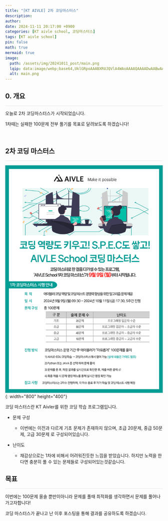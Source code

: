 ```yaml
---
title: "[KT AIVLE] 2차 코딩마스터스"
description: 
author:
date: 2024-11-11 20:17:00 +0900
categories: [KT aivle school, 코딩마스터스]
tags: [KT aivle school]
pin: false
math: true
mermaid: true
image:
  path: /assets/img/20241011_post/main.png
  lqip: data:image/webp;base64,UklGRpoAAABXRUJQVlA4WAoAAAAQAAAADwAABwAAQUxQSDIAAAARL0AmbZurmr57yyIiqE8oiG0bejIYEQTgqiDA9vqnsUSI6H+oAERp2HZ65qP/VIAWAFZQOCBCAAAA8AEAnQEqEAAIAAVAfCWkAALp8sF8rgRgAP7o9FDvMCkMde9PK7euH5M1m6VWoDXf2FkP3BqV0ZYbO6NA/VFIAAAA
  alt: main.png
---
```




## **0. 개요**
<hr style="height: 0.5px; background-color: rgba(0, 0, 0, .1); border: none;" /> 

오늘로 2차 코딩마스터스가 시작되었습니다.  

1차때는 실패한 100문제 전부 풀기를 목표로 달려보도록 하겠습니다!

<br>

## **2차 코딩 마스터스**
<hr style="height: 0.5px; background-color: rgba(0, 0, 0, .1); border: none;" /> 

![Desktop View](/assets/img/20241011_post/post.png){: width="800" height="400"}

코딩 마스터스란 KT Aivler를 위한 코딩 학습 프로그램입니다.  

- 문제 구성
  - 이번에는 이전과 다르게 기초 문제가 존재하지 않으며, 초급 20문제, 중급 50문제, 고급 30문제 로 구성되어있습니다.  

- 난이도
  - 채감상으로는 1차에 비해서 어려워진듯한 느낌을 받았습니다. 하지만 노력을 한다면 충분히 풀 수 있는 문제들로 구성되어있는것같습니다.

## **목표**
<hr style="height: 0.5px; background-color: rgba(0, 0, 0, .1); border: none;" /> 

이번에는 100문제 올솔 뿐만이아니라 문제를 풀때 최적화를 생각하면서 문제를 풀어나가고자합니다!

코딩 마스터스가 끝나고 난 이후 포스팅을 통해 결과를 공유하도록 하겠습니다.